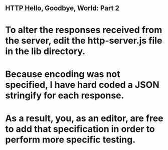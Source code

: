## HTTP Hello, Goodbye, World: Part 2
# To alter the responses received from the server, edit the http-server.js file in the lib directory.
# Because encoding was not specified, I have hard coded a JSON stringify for each response.
# As a result, you, as an editor, are free to add that specification in order to perform more specific testing.
